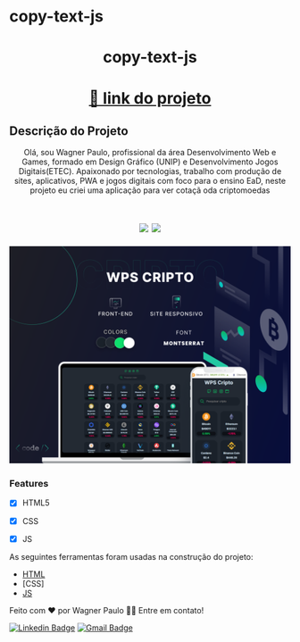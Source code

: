 # copy-text-js


<h1 align="center">copy-text-js</h1>

<h1 align="center">
    <a href="https://wagstalos.github.io/copy-text-js)">🔗 link  do projeto</a>
</h1>

## Descrição do Projeto

<p align="center">Olá, sou Wagner Paulo, profissional da área Desenvolvimento Web e Games, formado em Design Gráfico (UNIP) e Desenvolvimento Jogos Digitais(ETEC). Apaixonado por tecnologias, trabalho com produção de sites, aplicativos, PWA e jogos digitais com foco para o ensino EaD, neste projeto eu criei uma aplicação para ver cotaçã oda criptomoedas</p>

<h1 align="center">
<img src="https://img.shields.io/static/v1?label=Site&message=REACTJS&color=3498db&style=for-the-badge&logo="/>
<img src="https://img.shields.io/static/v1?label=Status&message=finalizado&color=55efc4&style=for-the-badge&logo="/>
</h1>

   <img src="https://github.com/wagstalos/cripto/blob/master/src/cripto.png" alt="">



### Features

- [X] HTML5
- [X] CSS
- [x] JS


As seguintes ferramentas foram usadas na construção do projeto:

- [HTML](https://developer.mozilla.org/pt-BR/docs/Web/HTML)
- [CSS]
- [JS](https://developer.mozilla.org/pt-BR/docs/Web/JavaScript)


Feito com ❤️ por Wagner Paulo 👋🏽
Entre em contato!

[![Linkedin Badge](https://img.shields.io/badge/-Wagner-blue?style=flat-square&logo=Linkedin&logoColor=white&link=https://www.linkedin.com/in/wagner-silva-6a163555/)](https://www.linkedin.com/in/wagner-silva-6a163555/)
[![Gmail Badge](https://img.shields.io/badge/-wagstalos@gmail.com-c14438?style=flat-square&logo=Gmail&logoColor=white&link=mailto:wagstalos@gmail.com)](mailto:wagstalos@gmail.com)


